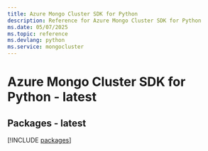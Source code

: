 ```yaml
---
title: Azure Mongo Cluster SDK for Python
description: Reference for Azure Mongo Cluster SDK for Python
ms.date: 05/07/2025
ms.topic: reference
ms.devlang: python
ms.service: mongocluster
---
```

# Azure Mongo Cluster SDK for Python - latest
## Packages - latest
[!INCLUDE [packages](mongo-cluster-index.md)]